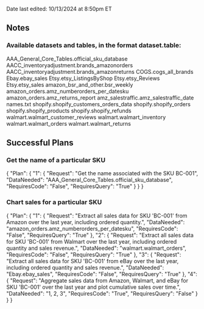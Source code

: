 Date last edited: 10/13/2024 at 8:50pm ET

## Notes
### Available datasets and tables, in the format dataset.table:
AAA_General_Core_Tables.official_sku_database
AACC_inventoryadjustment.brands_amazonorders
AACC_inventoryadjustment.brands_amazonreturns
COGS.cogs_all_brands
Ebay.ebay_sales
Etsy.etsy_ListingsByShop
Etsy.etsy_Reviews
Etsy.etsy_sales
amazon_bsr_and_other.bsr_weekly
amazon_orders.amz_numberorders_per_datesku
amazon_orders.amz_returns_report
amz_salestraffic.amz_salestraffic_date
names.txt
shopify.shopify_customers_orders_data
shopify.shopify_orders
shopify.shopify_products
shopify.shopify_refunds
walmart.walmart_customer_reviews
walmart.walmart_inventory
walmart.walmart_orders
walmart.walmart_returns

## Successful Plans
### Get the name of a particular SKU
{
    "Plan": {
        "1": {
            "Request": "Get the name associated with the SKU BC-001",
            "DataNeeded": "AAA_General_Core_Tables.official_sku_database",
            "RequiresCode": "False",
            "RequiresQuery": "True"
        }
    }
}

### Chart sales for a particular SKU
{
    "Plan": {
        "1": {
            "Request": "Extract all sales data for SKU 'BC-001' from Amazon over the last year, including ordered quantity.",
            "DataNeeded": "amazon_orders.amz_numberorders_per_datesku",
            "RequiresCode": "False",
            "RequiresQuery": "True"
        },
        "2": {
            "Request": "Extract all sales data for SKU 'BC-001' from Walmart over the last year, including ordered quantity and sales revenue.",
            "DataNeeded": "walmart.walmart_orders",
            "RequiresCode": "False",
            "RequiresQuery": "True"
        },
        "3": {
            "Request": "Extract all sales data for SKU 'BC-001' from eBay over the last year, including ordered quantity and sales revenue.",
            "DataNeeded": "Ebay.ebay_sales",
            "RequiresCode": "False",
            "RequiresQuery": "True"
        },
        "4": {
            "Request": "Aggregate sales data from Amazon, Walmart, and eBay for SKU 'BC-001' over the last year and plot cumulative sales over time.",
            "DataNeeded": "1, 2, 3",
            "RequiresCode": "True",
            "RequiresQuery": "False"
        }
    }
}

